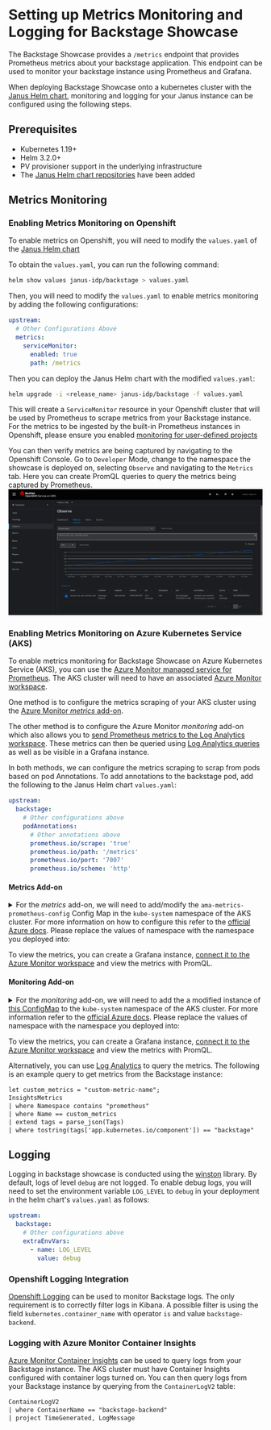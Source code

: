 # Setting up Metrics Monitoring and Logging for Backstage Showcase

The Backstage Showcase provides a `/metrics` endpoint that provides Prometheus metrics about your backstage application. This endpoint can be used to monitor your backstage instance using Prometheus and Grafana.

When deploying Backstage Showcase onto a kubernetes cluster with the [Janus Helm chart](https://github.com/janus-idp/helm-backstage), monitoring and logging for your Janus instance can be configured using the following steps.

## Prerequisites

- Kubernetes 1.19+
- Helm 3.2.0+
- PV provisioner support in the underlying infrastructure
- The [Janus Helm chart repositories](https://github.com/janus-idp/helm-backstage#installing-from-the-chart-repository) have been added

## Metrics Monitoring

### Enabling Metrics Monitoring on Openshift

To enable metrics on Openshift, you will need to modify the `values.yaml` of the [Janus Helm chart](https://github.com/janus-idp/helm-backstage/blob/main/charts/backstage/values.yaml)

To obtain the `values.yaml`, you can run the following command:

```bash
helm show values janus-idp/backstage > values.yaml
```

Then, you will need to modify the `values.yaml` to enable metrics monitoring by adding the following configurations:

```yaml title="values.yaml"
upstream:
  # Other Configurations Above
  metrics:
    serviceMonitor:
      enabled: true
      path: /metrics
```

Then you can deploy the Janus Helm chart with the modified `values.yaml`:

```bash
helm upgrade -i <release_name> janus-idp/backstage -f values.yaml
```

This will create a `ServiceMonitor` resource in your Openshift cluster that will be used by Prometheus to scrape metrics from your Backstage instance. For the metrics to be ingested by the built-in Prometheus instances in Openshift, please ensure you enabled [monitoring for user-defined projects](https://docs.openshift.com/container-platform/latest/monitoring/enabling-monitoring-for-user-defined-projects.html)

You can then verify metrics are being captured by navigating to the Openshift Console. Go to `Developer` Mode, change to the namespace the showcase is deployed on, selecting `Observe` and navigating to the `Metrics` tab. Here you can create PromQL queries to query the metrics being captured by Prometheus.
![Openshift Metrics](./images/openshift-metrics.png)

### Enabling Metrics Monitoring on Azure Kubernetes Service (AKS)

To enable metrics monitoring for Backstage Showcase on Azure Kubernetes Service (AKS), you can use the [Azure Monitor managed service for Prometheus](https://learn.microsoft.com/en-us/azure/azure-monitor/essentials/prometheus-metrics-overview). The AKS cluster will need to have an associated [Azure Monitor workspace](https://learn.microsoft.com/en-us/azure/azure-monitor/containers/prometheus-metrics-enable?tabs=azure-portal).

One method is to configure the metrics scraping of your AKS cluster using the [Azure Monitor _metrics_ add-on](https://learn.microsoft.com/en-us/azure/azure-monitor/containers/prometheus-metrics-scrape-configuration).

The other method is to configure the Azure Monitor _monitoring_ add-on which also allows you to [send Prometheus metrics to the Log Analytics workspace](https://learn.microsoft.com/en-us/azure/azure-monitor/containers/container-insights-prometheus-logs). These metrics can then be queried using [Log Analytics queries](https://learn.microsoft.com/en-us/azure/azure-monitor/containers/container-insights-log-query#prometheus-metrics) as well as be visible in a Grafana instance.

In both methods, we can configure the metrics scraping to scrap from pods based on pod Annotations. To add annotations to the backstage pod, add the following to the Janus Helm chart `values.yaml`:

```yaml title="values.yaml"
upstream:
  backstage:
    # Other configurations above
    podAnnotations:
      # Other annotations above
      prometheus.io/scrape: 'true'
      prometheus.io/path: '/metrics'
      prometheus.io/port: '7007'
      prometheus.io/scheme: 'http'
```

#### Metrics Add-on

<details>
<summary>For the <i>metrics</i> add-on, we will need to add/modify the <code>ama-metrics-prometheus-config</code> Config Map in the <code>kube-system</code> namespace of the AKS cluster. For more information on how to configure this refer to the <a href=https://learn.microsoft.com/en-us/azure/azure-monitor/containers/prometheus-metrics-scrape-configuration#configure-custom-prometheus-scrape-jobs>official Azure docs</a>. Please replace the values of namespace with the namespace you deployed into:</summary>

```yaml
apiVersion: v1
kind: ConfigMap
metadata:
  name: ama-metrics-prometheus-config
  namespace: kube-system
data:
  prometheus.yaml: |
    global:
      scrape_interval: 1m
      scrape_timeout: 10s
    scrape_configs:
    - job_name: 'backstage-metrics'
      kubernetes_sd_configs:
      - role: pod
        namespaces:
          names:
          - <your-namespace>
      scrape_interval: 30s
      scheme: http
      metrics_path: /metrics
      relabel_configs:
      - source_labels: [__meta_kubernetes_pod_annotation_prometheus_io_scrape]
        action: keep
        regex: true
      - source_labels: [__meta_kubernetes_pod_annotation_prometheus_io_path]
        action: replace
        target_label: __metrics_path__
        regex: (.+)
      - source_labels: [__address__, __meta_kubernetes_pod_annotation_prometheus_io_port]
        action: replace
        regex: ([^:]+)(?::\d+)?;(\d+)
          : $1:$2
        target_label: __address__
      - action: labelmap
        regex: __meta_kubernetes_pod_label_(.+)
      - source_labels: [__meta_kubernetes_namespace]
        action: replace
        target_label: kubernetes_namespace
      - source_labels: [__meta_kubernetes_pod_name]
        action: replace
        target_label: kubernetes_pod_name
      metric_relabel_configs:
      - source_labels: [__name__]
        action: keep
        regex: '.*' # Keep all the custom metrics from backstage
    # Other Scrape Jobs Below
```

</details>

To view the metrics, you can create a Grafana instance, [connect it to the Azure Monitor workspace](https://docs.microsoft.com/en-us/azure/azure-monitor/visualize/tutorial-logs-dashboards-with-grafana#connect-grafana-to-azure-monitor) and view the metrics with PromQL.

#### Monitoring Add-on

<details>
<summary>For the <i>monitoring</i> add-on, we will need to add the a modified instance of <a href=https://raw.githubusercontent.com/microsoft/Docker-Provider/ci_prod/kubernetes/container-azm-ms-agentconfig.yaml>this ConfigMap</a> to the <code>kube-system</code> namespace of the AKS cluster. For more information refer to the <a href=https://learn.microsoft.com/en-us/azure/azure-monitor/containers/container-insights-prometheus-logs?tabs=cluster-wide>official Azure docs</a>. Please replace the values of namespace with the namespace you deployed into:</summary>

```yaml
kind: ConfigMap
apiVersion: v1
metadata:
  name: container-azm-ms-agentconfig
  namespace: kube-system
data:
  schema-version:
    #string.used by agent to parse config. supported versions are {v1}. Configs with other schema versions will be rejected by the agent.
    v1
  config-version:
    #string.used by customer to keep track of this config file's version in their source control/repository (max allowed 10 chars, other chars will be truncated)
    ver1
  log-data-collection-settings: |-
    # Log data collection settings
    # Any errors related to config map settings can be found in the KubeMonAgentEvents table in the Log Analytics workspace that the cluster is sending data to.

    [log_collection_settings]
       [log_collection_settings.stdout]
          # In the absence of this configmap, default value for enabled is true
          enabled = true
          # exclude_namespaces setting holds good only if enabled is set to true
          # kube-system,gatekeeper-system log collection are disabled by default in the absence of 'log_collection_settings.stdout' setting. If you want to enable kube-system,gatekeeper-system, remove them from the following setting.
          # If you want to continue to disable kube-system,gatekeeper-system log collection keep the namespaces in the following setting and add any other namespace you want to disable log collection to the array.
          # In the absence of this configmap, default value for exclude_namespaces = ["kube-system","gatekeeper-system"]
          exclude_namespaces = ["kube-system","gatekeeper-system"]

       [log_collection_settings.stderr]
          # Default value for enabled is true
          enabled = true
          # exclude_namespaces setting holds good only if enabled is set to true
          # kube-system,gatekeeper-system log collection are disabled by default in the absence of 'log_collection_settings.stderr' setting. If you want to enable kube-system,gatekeeper-system, remove them from the following setting.
          # If you want to continue to disable kube-system,gatekeeper-system log collection keep the namespaces in the following setting and add any other namespace you want to disable log collection to the array.
          # In the absence of this configmap, default value for exclude_namespaces = ["kube-system","gatekeeper-system"]
          exclude_namespaces = ["kube-system","gatekeeper-system"]

       [log_collection_settings.env_var]
          # In the absence of this configmap, default value for enabled is true
          enabled = true
       [log_collection_settings.enrich_container_logs]
          # In the absence of this configmap, default value for enrich_container_logs is false
          enabled = false
          # When this is enabled (enabled = true), every container log entry (both stdout & stderr) will be enriched with container Name & container Image
       [log_collection_settings.collect_all_kube_events]
          # In the absence of this configmap, default value for collect_all_kube_events is false
          # When the setting is set to false, only the kube events with !normal event type will be collected
          enabled = false
          # When this is enabled (enabled = true), all kube events including normal events will be collected
       #[log_collection_settings.schema]
          # In the absence of this configmap, default value for containerlog_schema_version is "v1"
          # Supported values for this setting are "v1","v2"
          # See documentation at https://aka.ms/ContainerLogv2 for benefits of v2 schema over v1 schema before opting for "v2" schema
          # containerlog_schema_version = "v2"
       #[log_collection_settings.enable_multiline_logs]
          # fluent-bit based multiline log collection for .NET, Go, Java, and Python stacktraces.
          # if enabled will also stitch together container logs split by docker/cri due to size limits(16KB per log line)
          # enabled = "false"

  prometheus-data-collection-settings: |-
    # Custom Prometheus metrics data collection settings
    [prometheus_data_collection_settings.cluster]
        # Cluster level scrape endpoint(s). These metrics will be scraped from agent's Replicaset (singleton)
        # Any errors related to prometheus scraping can be found in the KubeMonAgentEvents table in the Log Analytics workspace that the cluster is sending data to.

        #Interval specifying how often to scrape for metrics. This is duration of time and can be specified for supporting settings by combining an integer value and time unit as a string value. Valid time units are ns, us (or µs), ms, s, m, h.
        interval = "1m"

        ## Uncomment the following settings with valid string arrays for prometheus scraping
        #fieldpass = ["metric_to_pass1", "metric_to_pass12"]

        #fielddrop = ["metric_to_drop"]

        # An array of urls to scrape metrics from.
        # urls = ["http://myurl:9101/metrics"]

        # An array of Kubernetes services to scrape metrics from.
        # kubernetes_services = ["http://my-service-dns.my-namespace:9102/metrics"]
        # kubernetes_services = ["http://test-hub-backstage.rhdh.svc.cluster.local:7007/metrics"]

        # When monitor_kubernetes_pods = true, replicaset will scrape Kubernetes pods for the following prometheus annotations:
        # - prometheus.io/scrape: Enable scraping for this pod
        # - prometheus.io/scheme: Default is http
        # - prometheus.io/path: If the metrics path is not /metrics, define it with this annotation.
        # - prometheus.io/port: If port is not 9102 use this annotation
        monitor_kubernetes_pods = true

        # Restricts Kubernetes monitoring to namespaces for pods that have annotations set and are scraped using the monitor_kubernetes_pods setting.
        # This will take effect when monitor_kubernetes_pods is set to true
        #   ex: monitor_kubernetes_pods_namespaces = ["default1", "default2", "default3"]
        monitor_kubernetes_pods_namespaces = ["<your-namespace>"]

        ## Label selector to target pods which have the specified label
        ## This will take effect when monitor_kubernetes_pods is set to true
        ## Reference the docs at https://kubernetes.io/docs/concepts/overview/working-with-objects/labels/#label-selectors
        # kubernetes_label_selector = "env=dev,app=nginx"

        ## Field selector to target pods which have the specified field
        ## This will take effect when monitor_kubernetes_pods is set to true
        ## Reference the docs at https://kubernetes.io/docs/concepts/overview/working-with-objects/field-selectors/
        ## eg. To scrape pods on a specific node
        # kubernetes_field_selector = "spec.nodeName=$HOSTNAME"

    [prometheus_data_collection_settings.node]
        # Node level scrape endpoint(s). These metrics will be scraped from agent's DaemonSet running in every node in the cluster
        # Any errors related to prometheus scraping can be found in the KubeMonAgentEvents table in the Log Analytics workspace that the cluster is sending data to.

        #Interval specifying how often to scrape for metrics. This is duration of time and can be specified for supporting settings by combining an integer value and time unit as a string value. Valid time units are ns, us (or µs), ms, s, m, h.
        interval = "1m"

        ## Uncomment the following settings with valid string arrays for prometheus scraping

        # An array of urls to scrape metrics from. $NODE_IP (all upper case) will substitute of running Node's IP address
        # urls = ["http://$NODE_IP:9103/metrics"]

        #fieldpass = ["metric_to_pass1", "metric_to_pass12"]

        #fielddrop = ["metric_to_drop"]

  metric_collection_settings: |-
    # Metrics collection settings for metrics sent to Log Analytics and MDM
    [metric_collection_settings.collect_kube_system_pv_metrics]
      # In the absence of this configmap, default value for collect_kube_system_pv_metrics is false
      # When the setting is set to false, only the persistent volume metrics outside the kube-system namespace will be collected
      enabled = false
      # When this is enabled (enabled = true), persistent volume metrics including those in the kube-system namespace will be collected

  alertable-metrics-configuration-settings: |-
    # Alertable metrics configuration settings for container resource utilization
    [alertable_metrics_configuration_settings.container_resource_utilization_thresholds]
        # The threshold(Type Float) will be rounded off to 2 decimal points
        # Threshold for container cpu, metric will be sent only when cpu utilization exceeds or becomes equal to the following percentage
        container_cpu_threshold_percentage = 95.0
        # Threshold for container memoryRss, metric will be sent only when memory rss exceeds or becomes equal to the following percentage
        container_memory_rss_threshold_percentage = 95.0
        # Threshold for container memoryWorkingSet, metric will be sent only when memory working set exceeds or becomes equal to the following percentage
        container_memory_working_set_threshold_percentage = 95.0

    # Alertable metrics configuration settings for persistent volume utilization
    [alertable_metrics_configuration_settings.pv_utilization_thresholds]
        # Threshold for persistent volume usage bytes, metric will be sent only when persistent volume utilization exceeds or becomes equal to the following percentage
        pv_usage_threshold_percentage = 60.0

    # Alertable metrics configuration settings for completed jobs count
    [alertable_metrics_configuration_settings.job_completion_threshold]
        # Threshold for completed job count , metric will be sent only for those jobs which were completed earlier than the following threshold
        job_completion_threshold_time_minutes = 360
  integrations: |-
    [integrations.azure_network_policy_manager]
        collect_basic_metrics = false
        collect_advanced_metrics = false
    [integrations.azure_subnet_ip_usage]
        enabled = false

  # Doc - https://github.com/microsoft/Docker-Provider/blob/ci_prod/Documentation/AgentSettings/ReadMe.md
  agent-settings: |-
    # prometheus scrape fluent bit settings for high scale
    # buffer size should be greater than or equal to chunk size else we set it to chunk size.
    # settings scoped to prometheus sidecar container. all values in mb
    [agent_settings.prometheus_fbit_settings]
      tcp_listener_chunk_size = 10
      tcp_listener_buffer_size = 10
      tcp_listener_mem_buf_limit = 200

    # prometheus scrape fluent bit settings for high scale
    # buffer size should be greater than or equal to chunk size else we set it to chunk size.
    # settings scoped to daemonset container. all values in mb
    # [agent_settings.node_prometheus_fbit_settings]
      # tcp_listener_chunk_size = 1
      # tcp_listener_buffer_size = 1
      # tcp_listener_mem_buf_limit = 10

    # prometheus scrape fluent bit settings for high scale
    # buffer size should be greater than or equal to chunk size else we set it to chunk size.
    # settings scoped to replicaset container. all values in mb
    # [agent_settings.cluster_prometheus_fbit_settings]
      # tcp_listener_chunk_size = 1
      # tcp_listener_buffer_size = 1
      # tcp_listener_mem_buf_limit = 10

    # The following settings are "undocumented", we don't recommend uncommenting them unless directed by Microsoft.
    # They increase the maximum stdout/stderr log collection rate but will also cause higher cpu/memory usage.
    ## Ref for more details about Ignore_Older -  https://docs.fluentbit.io/manual/v/1.7/pipeline/inputs/tail
    # [agent_settings.fbit_config]
    #   log_flush_interval_secs = "1"                 # default value is 15
    #   tail_mem_buf_limit_megabytes = "10"           # default value is 10
    #   tail_buf_chunksize_megabytes = "1"            # default value is 32kb (comment out this line for default)
    #   tail_buf_maxsize_megabytes = "1"              # default value is 32kb (comment out this line for default)
    #   tail_ignore_older = "5m"                      # default value same as fluent-bit default i.e.0m

    # On both AKS & Arc K8s enviornments, if Cluster has configured with Forward Proxy then Proxy settings automatically applied and used for the agent
    # Certain configurations, proxy config should be ignored for example Cluster with AMPLS + Proxy
    # in such scenarios, use the following config to ignore proxy settings
    # [agent_settings.proxy_config]
    #    ignore_proxy_settings = "true"  # if this is not applied, default value is false

    # The following settings are "undocumented", we don't recommend uncommenting them unless directed by Microsoft.
    # Configuration settings for the waittime for the network listeners to be available
    # [agent_settings.network_listener_waittime]
    #   tcp_port_25226 = 45                           # Port 25226 is used for telegraf to fluent-bit data in ReplicaSet
    #   tcp_port_25228 = 60                           # Port 25228 is used for telegraf to fluentd data
    #   tcp_port_25229 = 45                           # Port 25229 is used for telegraf to fluent-bit data in DaemonSet

    # The following settings are "undocumented", we don't recommend uncommenting them unless directed by Microsoft.
    # [agent_settings.mdsd_config]
    #   monitoring_max_event_rate = "50000" # default 20K eps
    #   backpressure_memory_threshold_in_mb = "1500" # default 3500MB
    #   upload_max_size_in_mb = "20"  # default 2MB
    #   upload_frequency_seconds = "1" # default 60 upload_frequency_seconds
    #   compression_level = "0"  # supported levels 0 to 9 and 0 means no compression
```

</details>

To view the metrics, you can create a Grafana instance, [connect it to the Azure Monitor workspace](https://docs.microsoft.com/en-us/azure/azure-monitor/visualize/tutorial-logs-dashboards-with-grafana#connect-grafana-to-azure-monitor) and view the metrics with PromQL.

Alternatively, you can use [Log Analytics](https://learn.microsoft.com/en-us/azure/azure-monitor/containers/container-insights-log-query#prometheus-metrics) to query the metrics. The following is an example query to get metrics from the Backstage instance:

```kql
let custom_metrics = "custom-metric-name";
InsightsMetrics
| where Namespace contains "prometheus"
| where Name == custom_metrics
| extend tags = parse_json(Tags)
| where tostring(tags['app.kubernetes.io/component']) == "backstage"
```

## Logging

Logging in backstage showcase is conducted using the [winston](https://github.com/winstonjs/winston) library. By default, logs of level `debug` are not logged. To enable debug logs, you will need to set the environment variable `LOG_LEVEL` to `debug` in your deployment in the helm chart's `values.yaml` as follows:

```yaml title="values.yaml"
upstream:
  backstage:
    # Other configurations above
    extraEnvVars:
      - name: LOG_LEVEL
        value: debug
```

### Openshift Logging Integration

[Openshift Logging](https://access.redhat.com/documentation/en-us/openshift_container_platform/4.13/html/logging/index) can be used to monitor Backstage logs. The only requirement is to correctly filter logs in Kibana. A possible filter is using the field `kubernetes.container_name` with operator `is` and value `backstage-backend`.

### Logging with Azure Monitor Container Insights

[Azure Monitor Container Insights](https://learn.microsoft.com/en-us/azure/azure-monitor/containers/container-insights-log-query#container-logs) can be used to query logs from your Backstage instance. The AKS cluster must have Container Insights configured with container logs turned on. You can then query logs from your Backstage instance by querying from the `ContainerLogV2` table:

```kql
ContainerLogV2
| where ContainerName == "backstage-backend"
| project TimeGenerated, LogMessage
```

